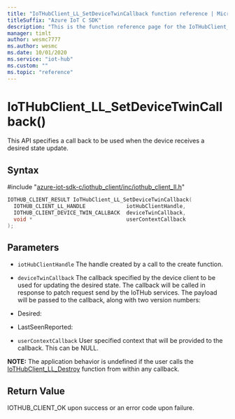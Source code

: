 ```yaml
---                             
title: "IoTHubClient_LL_SetDeviceTwinCallback function reference | Microsoft Docs" 
titleSuffix: "Azure IoT C SDK"            
description: "This is the function reference page for the IoTHubClient_LL_SetDeviceTwinCallback() function in the Azure IoT C SDK. This SDK is used with Azure IoT Hub and Azure IoT Hub Device Provisioning Service"            
manager: timlt                 
author: wesmc7777              
ms.author: wesmc               
ms.date: 10/01/2020                    
ms.service: "iot-hub"             
ms.custom: ""                
ms.topic: "reference"        
---                            
```


# IoTHubClient_LL_SetDeviceTwinCallback()

This API specifies a call back to be used when the device receives a desired state update.

## Syntax

\#include "[azure-iot-sdk-c/iothub_client/inc/iothub_client_ll.h](../iothub-client-ll-h.md)"  
```C
IOTHUB_CLIENT_RESULT IoTHubClient_LL_SetDeviceTwinCallback(
  IOTHUB_CLIENT_LL_HANDLE             iotHubClientHandle,
  IOTHUB_CLIENT_DEVICE_TWIN_CALLBACK  deviceTwinCallback,
  void *                              userContextCallback
);
```

## Parameters
* `iotHubClientHandle` The handle created by a call to the create function. 

* `deviceTwinCallback` The callback specified by the device client to be used for updating the desired state. The callback will be called in response to patch request send by the IoTHub services. The payload will be passed to the callback, along with two version numbers:

* Desired:

* LastSeenReported: 

* `userContextCallback` User specified context that will be provided to the callback. This can be NULL.

**NOTE:** The application behavior is undefined if the user calls the [IoTHubClient_LL_Destroy](../iothub-client-ll-h/iothubclient-ll-destroy.md) function from within any callback.

## Return Value
IOTHUB_CLIENT_OK upon success or an error code upon failure.

